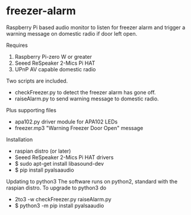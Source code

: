 # freezer-alarm
Raspberry Pi based audio monitor to listen for freezer alarm and trigger a warning message on domestic radio if door left open.

Requires
1. Raspberry Pi-zero W or greater
2. Seeed ReSpeaker 2-Mics Pi HAT 
3. UPnP AV capable domestic radio

Two scripts are included. 
- checkFreezer.py to detect the freezer alarm has gone off.
- raiseAlarm.py to send warning message to domestic radio.

Plus supporting files
- apa102.py driver module for APA102 LEDs
- freezer.mp3 "Warning Freezer Door Open" message 

Installation
- raspian distro (or later)
- Seeed ReSpeaker 2-Mics Pi HAT drivers
- $ sudo apt-get install libasound-dev
- $ pip install pyalsaaudio

Updating to python3
The software runs on python2, standard with the raspian distro. To upgrade to python3 do
- 2to3 -w checkFreezer.py raiseAlarm.py
- $ python3 -m pip install pyalsaaudio
